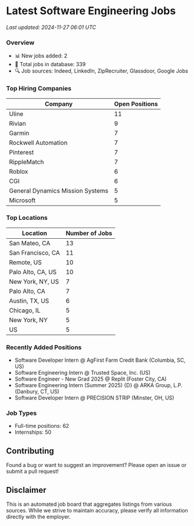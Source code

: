 # Latest Software Engineering Jobs
*Last updated: 2024-11-27 06:01 UTC*

### Overview
- 📊 New jobs added: 2
- 💼 Total jobs in database: 339
- 🔍 Job sources: Indeed, LinkedIn, ZipRecruiter, Glassdoor, Google Jobs

### Top Hiring Companies
| Company | Open Positions |
|---------|---------------|
| Uline | 11 |
| Rivian | 9 |
| Garmin | 7 |
| Rockwell Automation | 7 |
| Pinterest | 7 |
| RippleMatch | 7 |
| Roblox | 6 |
| CGI | 6 |
| General Dynamics Mission Systems | 5 |
| Microsoft | 5 |

### Top Locations
| Location | Number of Jobs |
|----------|---------------|
| San Mateo, CA | 13 |
| San Francisco, CA | 11 |
| Remote, US | 10 |
| Palo Alto, CA, US | 10 |
| New York, NY, US | 7 |
| Palo Alto, CA | 7 |
| Austin, TX, US | 6 |
| Chicago, IL | 5 |
| New York, NY | 5 |
| US | 5 |

### Recently Added Positions
- Software Developer Intern @ AgFirst Farm Credit Bank (Columbia, SC, US)
- Software Engineering Intern @ Trusted Space, Inc. (US)
- Software Engineer - New Grad 2025 @ Replit (Foster City, CA)
- Software Engineering Intern (Summer 2025) {D} @ ARKA Group, L.P. (Danbury, CT, US)
- Software Developer Intern @ PRECISION STRIP (Minster, OH, US)

### Job Types
- Full-time positions: 62
- Internships: 50

## Contributing
Found a bug or want to suggest an improvement? Please open an issue or submit a pull request!

## Disclaimer
This is an automated job board that aggregates listings from various sources. While we strive to maintain accuracy, 
please verify all information directly with the employer.
